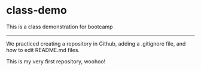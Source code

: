 # class-demo
This is a class demonstration for bootcamp

---

We practiced creating a repository in Github, adding a .gitignore file, and how to edit README.md files. 

This is my very first repository, woohoo!



